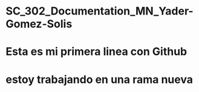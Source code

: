 # SC_302_Documentation_MN_Yader-Gomez-Solis
# Esta es mi primera linea con Github
# estoy trabajando en una rama nueva